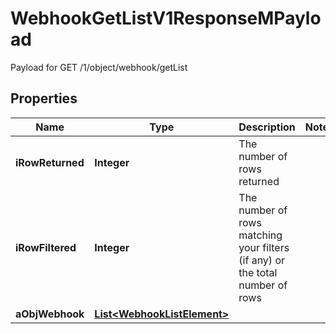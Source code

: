 

# WebhookGetListV1ResponseMPayload

Payload for GET /1/object/webhook/getList

## Properties

| Name | Type | Description | Notes |
|------------ | ------------- | ------------- | -------------|
|**iRowReturned** | **Integer** | The number of rows returned |  |
|**iRowFiltered** | **Integer** | The number of rows matching your filters (if any) or the total number of rows |  |
|**aObjWebhook** | [**List&lt;WebhookListElement&gt;**](WebhookListElement.md) |  |  |



